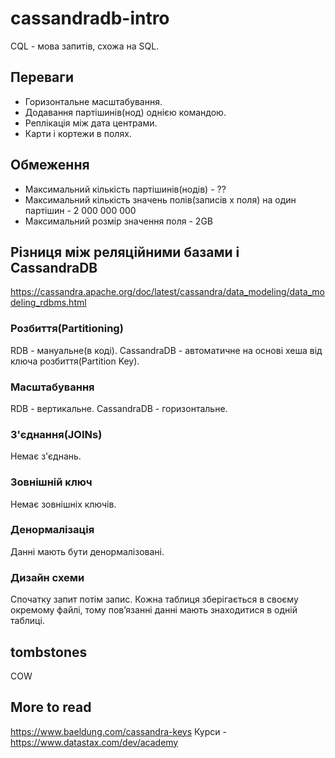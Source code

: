 # cassandradb-intro

CQL - мова запитів, схожа на SQL.

## Переваги
- Горизонтальне масштабування.
- Додавання партішинів(нод) однією командою.
- Реплікація між дата центрами.
- Карти і кортежи в полях.

## Обмеження
- Максимальний кількість партішинів(нодів) - ??
- Максимальний кількість значень полів(записів х поля) на один партішин - 2 000 000 000
- Максимальний розмір значення поля - 2GB

## Різниця між реляційними базами і CassandraDB
https://cassandra.apache.org/doc/latest/cassandra/data_modeling/data_modeling_rdbms.html

### Розбиття(Partitioning)
RDB - мануальне(в коді).
CassandraDB - автоматичне на основі хеша від ключа розбиття(Partition Key).

### Масштабування
RDB - вертикальне.
CassandraDB - горизонтальне.

### З'єднання(JOINs)
Немає з'єднань.

### Зовнішній ключ
Немає зовнішніх ключів.

### Денормалізація
Данні мають бути денормалізовані.

### Дизайн схеми
Спочатку запит потім запис.
Кожна таблиця зберігається в своєму окремому файлі, тому повʼязанні данні мають знаходитися в одній таблиці.

## tombstones
COW

## More to read
https://www.baeldung.com/cassandra-keys
Курси - https://www.datastax.com/dev/academy
